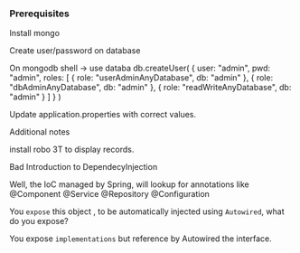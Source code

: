 ### Prerequisites

Install mongo

Create user/password on database

On mongodb shell ->
    use databa
    db.createUser(
      {
        user: "admin",
        pwd: "admin",
        roles: [ { role: "userAdminAnyDatabase", db: "admin" }, 
                 { role: "dbAdminAnyDatabase", db: "admin" }, 
                 { role: "readWriteAnyDatabase", db: "admin" } ]
      }
    )
   
Update application.properties with correct values.

Additional notes

install robo 3T to display records.

Bad Introduction to DependecyInjection

Well, the IoC managed by Spring, will lookup for annotations like
@Component
@Service
@Repository
@Configuration

You `expose` this object , to be automatically injected using `Autowired`,
what do you expose?

You expose `implementations` but reference by Autowired the interface.



